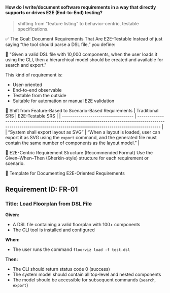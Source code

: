 #### How do I write/document software requirements in a way that directly supports or drives E2E (End-to-End) testing?

> shifting from "feature listing" to behavior-centric, testable specifications.

✅ The Goal: Document Requirements That Are E2E-Testable
Instead of just saying “the tool should parse a DSL file,” you define:

💬 "Given a valid DSL file with 10,000 components, when the user loads it using the CLI, then a hierarchical model should be created and available for search and export."

This kind of requirement is:
- User-oriented
- End-to-end observable
- Testable from the outside
- Suitable for automation or manual E2E validation

🔄 Shift from Feature-Based to Scenario-Based Requirements
| Traditional SRS                     | E2E-Testable SRS                                                                                                                                                        |
| ----------------------------------- | ----------------------------------------------------------------------------------------------------------------------------------------------------------------------- |
| “System shall export layout as SVG” | “When a layout is loaded, user can export it as SVG using the `export` command, and the generated file must contain the same number of components as the layout model.” |


🧩 E2E-Centric Requirement Structure (Recommended Format)
Use the Given–When–Then (Gherkin-style) structure for each requirement or scenario.

📘 Template for Documenting E2E-Oriented Requirements
## Requirement ID: FR-01

### Title: Load Floorplan from DSL File

**Given:**  
- A DSL file containing a valid floorplan with 100+ components  
- The CLI tool is installed and configured

**When:**  
- The user runs the command `floorviz load -f test.dsl`

**Then:**  
- The CLI should return status code 0 (success)  
- The system model should contain all top-level and nested components  
- The model should be accessible for subsequent commands (`search`, `export`)

 


